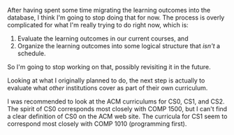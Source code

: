 After having spent some time migrating the learning outcomes into the database,
I think I'm going to stop doing that for now. The process is overly complicated
for what I'm really trying to do right now, which is:

1. Evaluate the learning outcomes in our current courses, and
2. Organize the learning outcomes into some logical structure that *isn't* a
   schedule.
   
So I'm going to stop working on that, possibly revisiting it in the future.

Looking at what I originally planned to do, the next step is actually to
evaluate what *other* institutions cover as part of their own curriculum.

I was recommended to look at the ACM curriculums for CS0, CS1, and CS2. The
spirit of CS0 corresponds most closely with COMP 1500, but I can't find a clear
definition of CS0 on the ACM web site. The curricula for CS1  seem to correspond
most closely with COMP 1010 (programming first).
